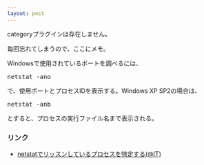 ```yaml
---
layout: post
---
```

<p><span class="error">categoryプラグインは存在しません。</span></p>
<p>毎回忘れてしまうので、ここにメモ。</p>
<p>Windowsで使用されているポートを調べるには、</p>
<pre>netstat -ano
</pre>
<p>で、使用ポートとプロセスIDを表示する。Windows XP SP2の場合は、</p>
<pre>netstat -anb
</pre>
<p>とすると、プロセスの実行ファイル名まで表示される。</p>
<h3>リンク</h3>
<ul>
<li><a href="http://www.atmarkit.co.jp/fwin2k/win2ktips/236portcheck/portcheck.html">netstatでリッスンしているプロセスを特定する(@IT)</a></li>
</ul>
